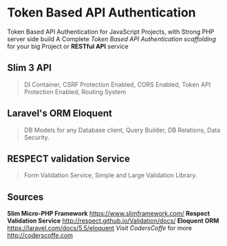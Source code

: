 # Token Based API Authentication
Token Based API Authentication for JavaScript Projects, with Strong PHP server side build
A Complete *Token Based API Authentication scaffolding* for your big Project or **RESTful API** service
## Slim 3 API
> DI Container,
> CSRF Protection Enabled,
> CORS Enabled,
> Token API Protection Enabled,
> Routing System
## Laravel's ORM Eloquent
> DB Models for any Database client,
> Query Builder,
> DB Relations,
> Data Security.
## RESPECT validation Service
> Form Validation Service,
> Simple and Large Validation Library.
## Sources
 **Slim Micro-PHP Framework**
  https://www.slimframework.com/
 **Respect Validation Service**
  http://respect.github.io/Validation/docs/
 **Eloquent ORM**
  https://laravel.com/docs/5.5/eloquent
 *Visit CodersCoffe* for more
 http://coderscoffe.com
